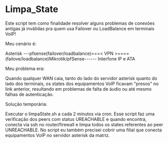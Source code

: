 # Limpa_State

Este script tem como finalidade resolver alguns problemas de conexões antigas já inválidas pra quem usa Failover ou LoadBalance 
em terminais VoIP!

Meu cenário é:
           
                                   
Asterisk ---pfsense(failover/loadbalance)===< VPN >====(failove/loadbalance)Mikrotik/pfSense------ Interfone IP e ATA
                                                     
                           

Meu problema era:

Quando qualquer WAN caia, tanto do lado do servidor asterisk quanto do lado dos terminais, os states dos 
equipamentos VoIP ficavam "presos" no link anterior, resultando em problemas de falta de áudio ou até mesmo 
falhas de autenticação.

Solução temporária:

Executar o limpaState.sh a cada 2 minutos via cron.
Esse script faz uma verificação dos peers com status UREACHABLE e quando encontra, conecta via ssh no router/firewall
e limpa todos os states referentes ao peer UNREACHABLE.
No script eu também precisei cobrir uma filial que conecta equipamentos VoIP no servidor asterisk da matriz.

